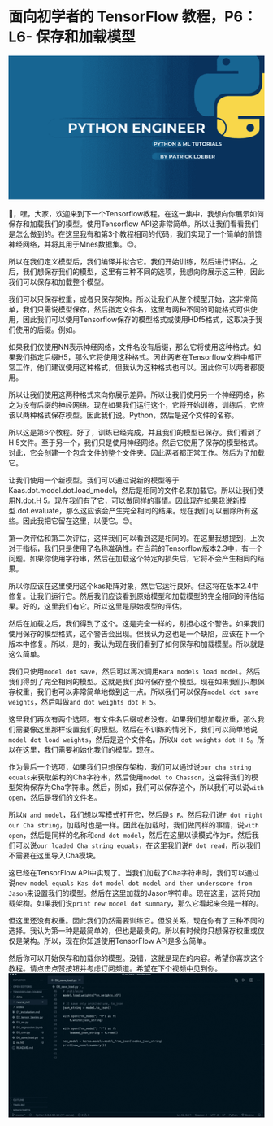 # 面向初学者的 TensorFlow 教程，P6：L6- 保存和加载模型 

![](img/9b9ffc459a3e832c981ed4cc62448cda_0.png)

🎼，嘿，大家，欢迎来到下一个Tensorflow教程。在这一集中，我想向你展示如何保存和加载我们的模型。使用Tensorflow API这非常简单。所以让我们看看我们是怎么做到的。在这里我有和第3个教程相同的代码，我们实现了一个简单的前馈神经网络，并将其用于Mnes数据集。😊。

所以在我们定义模型后，我们编译并拟合它。我们开始训练，然后进行评估。之后，我们想保存我们的模型，这里有三种不同的选项，我想向你展示这三种，因此我们可以保存和加载整个模型。

我们可以只保存权重，或者只保存架构。所以让我们从整个模型开始，这非常简单，我们只需说模型保存，然后指定文件名，这里有两种不同的可能格式可供使用，因此我们可以使用Tensorflow保存的模型格式或使用HDf5格式，这取决于我们使用的后缀。例如。

如果我们仅使用NN表示神经网络，文件名没有后缀，那么它将使用这种格式。如果我们指定后缀H5，那么它将使用这种格式。因此两者在Tensorflow文档中都正常工作，他们建议使用这种格式，但我认为这种格式也可以。因此你可以两者都使用。

所以让我们使用这两种格式来向你展示差异。所以让我们使用另一个神经网络，称之为没有后缀的神经网络。现在如果我们运行这个，它将开始训练，训练后，它应该以两种格式保存模型。因此我们说。Python，然后是这个文件的名称。

所以这是第6个教程。好了，训练已经完成，并且我们的模型已保存。我们看到了H 5文件。至于另一个，我们只是使用神经网络。然后它使用了保存的模型格式。对此，它会创建一个包含文件的整个文件夹。因此两者都正常工作。然后为了加载它。

让我们使用一个新模型。我们可以通过说新的模型等于Kaas.dot.model.dot.load_model，然后是相同的文件名来加载它。所以让我们使用N.dot.H 5。现在我们有了它，可以做同样的事情。因此现在如果我说新模型.dot.evaluate，那么这应该会产生完全相同的结果。现在我们可以删除所有这些。因此我把它留在这里，以便它。😊。

第一次评估和第二次评估，这样我们可以看到这是相同的。在这里我想提到，上次对于指标，我们只是使用了名称准确性。在当前的Tensorflow版本2.3中，有一个问题。如果你使用字符串，然后在加载这个特定的损失后，它将不会产生相同的结果。

所以你应该在这里使用这个kas矩阵对象，然后它运行良好。但这将在版本2.4中修复。让我们运行它。然后我们应该看到原始模型和加载模型的完全相同的评估结果。好的，这里我们有它。所以这里是原始模型的评估。

然后在加载之后，我们得到了这个。这是完全一样的，别担心这个警告。如果我们使用保存的模型格式，这个警告会出现。但我认为这也是一个缺陷，应该在下一个版本中修复。所以，是的，我认为现在我们看到了如何保存和加载模型。所以就是这么简单。

我们只使用`model dot save`，然后可以再次调用`Kara models load model`。然后我们得到了完全相同的模型。这就是我们如何保存整个模型。现在如果我们只想保存权重，我们也可以非常简单地做到这一点。所以我们可以保存`model dot save weights`，然后叫做`and dot weights dot H 5`。

这里我们再次有两个选项。有文件名后缀或者没有。如果我们想加载权重，那么我们需要像这里那样设置我们的模型。然后在不训练的情况下，我们可以简单地说`model dot load weights`，然后是这个文件名。所以`N dot weights dot H 5`。所以在这里，我们需要初始化我们的模型。现在。

作为最后一个选项，如果我们只想保存架构，我们可以通过说`our cha string equals`来获取架构的Cha字符串，然后使用`model to Chasson`，这会将我们的模型架构保存为Cha字符串。然后，例如，我们可以保存这个，所以我们可以说`with open`，然后是我们的文件名。

所以`N and model`，我们想以写模式打开它，然后是`S F`。然后我们说`F dot right our Cha string`，加载时也是一样。因此在加载时，我们做同样的事情，说`with open`，然后是同样的名称和`end dot model`，然后在这里以读模式作为`F`。然后我们可以说`our loaded Cha string equals`，在这里我们说`F dot read`，所以我们不需要在这里导入Cha模块。

这已经在TensorFlow API中实现了。当我们加载了Cha字符串时，我们可以通过说`new model equals Kas dot model dot model and then underscore from Jason`来设置我们的模型。然后在这里加载的Jason字符串。现在这里，这将只加载架构。如果我们说`print new model dot summary`，那么它看起来会是一样的。

但这里还没有权重。因此我们仍然需要训练它。但没关系，现在你有了三种不同的选择。我认为第一种是最简单的，但也是最贵的。所以有时候你只想保存权重或仅仅是架构。所以，现在你知道使用TensorFlow API是多么简单。

然后你可以开始保存和加载你的模型。没错，这就是现在的内容。希望你喜欢这个教程。请点击点赞按钮并考虑订阅频道。希望在下个视频中见到你。![](img/9b9ffc459a3e832c981ed4cc62448cda_2.png)
